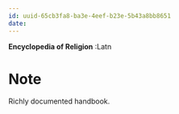 ```yaml
---
id: uuid-65cb3fa8-ba3e-4eef-b23e-5b43a8bb8651
date: 
---
```


**Encyclopedia of Religion** :Latn
# Note
Richly documented handbook.